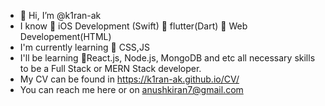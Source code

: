- 👋 Hi, I’m @k1ran-ak
- I know 
🌟 iOS Development (Swift)
🌟 flutter(Dart)
🌟 Web Developement(HTML)
- I'm currently learning 
🌟 CSS,JS
- I'll be learning 
🌟React.js, Node.js, MongoDB and etc all necessary skills to be a Full Stack or MERN Stack developer.
- My CV can be found in https://k1ran-ak.github.io/CV/
- You can reach me here or on anushkiran7@gmail.com 
<!---
k1ran-ak/k1ran-ak is a ✨ special ✨ repository because its `README.md` (this file) appears on your GitHub profile.
You can click the Preview link to take a look at your changes.
--->
